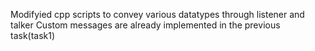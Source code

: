 Modifyied cpp scripts to convey various datatypes through listener and talker
Custom messages are already implemented in the previous task(task1)


